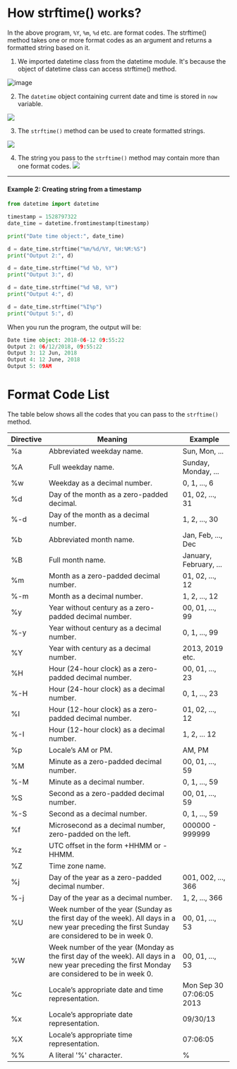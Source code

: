 # How strftime() works?
In the above program, `%Y`, `%m`, `%d` etc. are format codes. The strftime() method takes one or more format codes as an argument and returns a formatted string based on it.

1. We imported datetime class from the datetime module. It's because the object of datetime class can access strftime() method.

![image](https://cdn.programiz.com/sites/tutorial2program/files/import-datetime.jpg)


2. The `datetime` object containing current date and time is stored in `now` variable.

![](https://cdn.programiz.com/sites/tutorial2program/files/current-date-time.jpg)


3. The `strftime()` method can be used to create formatted strings.

![](https://cdn.programiz.com/sites/tutorial2program/files/python-strftime-format-1.jpg)

4. The string you pass to the `strftime()` method may contain more than one format codes.
![](https://cdn.programiz.com/sites/tutorial2program/files/python-strftime-format-2.jpg)

---

#### Example 2: Creating string from a timestamp

```python
from datetime import datetime

timestamp = 1528797322
date_time = datetime.fromtimestamp(timestamp)

print("Date time object:", date_time)

d = date_time.strftime("%m/%d/%Y, %H:%M:%S")
print("Output 2:", d)

d = date_time.strftime("%d %b, %Y")
print("Output 3:", d)

d = date_time.strftime("%d %B, %Y")
print("Output 4:", d)

d = date_time.strftime("%I%p")
print("Output 5:", d)
```

When you run the program, the output will be:
```python
Date time object: 2018-06-12 09:55:22
Output 2: 06/12/2018, 09:55:22
Output 3: 12 Jun, 2018
Output 4: 12 June, 2018
Output 5: 09AM
```

# Format Code List

The table below shows all the codes that you can pass to the `strftime()` method.

Directive |	Meaning	| Example|
---|---|---|
%a |	Abbreviated weekday name. |	Sun, Mon, ...
%A	| Full weekday name. |	Sunday, Monday, ...
%w	| Weekday as a decimal number. |	0, 1, ..., 6
%d	| Day of the month as a zero-padded decimal. |	01, 02, ..., 31
%-d	| Day of the month as a decimal number. |	1, 2, ..., 30
%b	| Abbreviated month name. |	Jan, Feb, ..., Dec
%B	| Full month name. |	January, February, ...
%m	| Month as a zero-padded decimal number. |	01, 02, ..., 12
%-m	| Month as a decimal number. |	1, 2, ..., 12
%y	| Year without century as a zero-padded decimal number. |	00, 01, ..., 99
%-y	| Year without century as a decimal number. |	0, 1, ..., 99
%Y	| Year with century as a decimal number. |	2013, 2019 etc.
%H	| Hour (24-hour clock) as a zero-padded decimal number.	| 00, 01, ..., 23
%-H	| Hour (24-hour clock) as a decimal number. |	0, 1, ..., 23
%I	| Hour (12-hour clock) as a zero-padded decimal number. |	01, 02, ..., 12
%-I	| Hour (12-hour clock) as a decimal number. |	1, 2, ... 12
%p	| Locale’s AM or PM. |	AM, PM
%M	| Minute as a zero-padded decimal number. |	00, 01, ..., 59
%-M	| Minute as a decimal number. |	0, 1, ..., 59
%S	| Second as a zero-padded decimal number. |	00, 01, ..., 59
%-S	| Second as a decimal number. |	0, 1, ..., 59
%f	| Microsecond as a decimal number, zero-padded on the left. |	000000 - 999999
%z	| UTC offset in the form +HHMM or -HHMM.
%Z	| Time zone name.
%j	| Day of the year as a zero-padded decimal number. |	001, 002, ..., 366
%-j	| Day of the year as a decimal number. |	1, 2, ..., 366
%U	| Week number of the year (Sunday as the first day of the week). All days in a new year preceding the first Sunday are considered to be in week 0. |	00, 01, ..., 53
%W	| Week number of the year (Monday as the first day of the week). All days in a new year preceding the first Monday are considered to be in week 0. |	00, 01, ..., 53
%c	| Locale’s appropriate date and time representation. |	Mon Sep 30 07:06:05 2013
%x	| Locale’s appropriate date representation. |	09/30/13
%X	| Locale’s appropriate time representation. |	07:06:05
%%	| A literal '%' character. |	%
